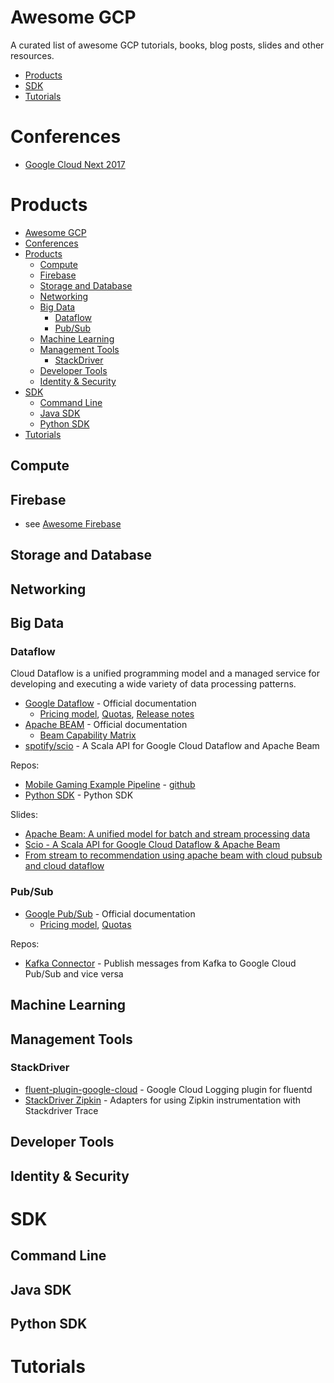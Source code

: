 Awesome GCP
===========

A curated list of awesome GCP tutorials, books, blog posts, slides and other resources.

* [Products](#product)
* [SDK](#sdk)
* [Tutorials](#tutorials)

# Conferences

* [Google Cloud Next 2017](gcp_next17.md)

# Products

- [Awesome GCP](#awesome-gcp)
- [Conferences](#conferences)
- [Products](#products)
  - [Compute](#compute)
  - [Firebase](#firebase)
  - [Storage and Database](#storage-and-database)
  - [Networking](#networking)
  - [Big Data](#big-data)
    - [Dataflow](#dataflow)
    - [Pub/Sub](#pubsub)
  - [Machine Learning](#machine-learning)
  - [Management Tools](#management-tools)
    - [StackDriver](#stackdriver)
  - [Developer Tools](#developer-tools)
  - [Identity & Security](#identity--security)
- [SDK](#sdk)
  - [Command Line](#command-line)
  - [Java SDK](#java-sdk)
  - [Python SDK](#python-sdk)
- [Tutorials](#tutorials)

## Compute

## Firebase

* see [Awesome Firebase](https://github.com/jthegedus/awesome-firebase)

## Storage and Database

## Networking

## Big Data

### Dataflow

Cloud Dataflow is a unified programming model and a managed service for developing and executing a wide variety of data processing patterns.

* [Google Dataflow](https://cloud.google.com/dataflow/docs/) - Official documentation
	* [Pricing model](https://cloud.google.com/dataflow/pricing), [Quotas](https://cloud.google.com/dataflow/quotas), [Release notes](https://cloud.google.com/dataflow/release-notes/release-notes-java-1)
* [Apache BEAM](https://beam.apache.org/documentation/) - Official documentation
	* [Beam Capability Matrix](https://beam.apache.org/documentation/runners/capability-matrix/)
* [spotify/scio](https://github.com/spotify/scio) - A Scala API for Google Cloud Dataflow and Apache Beam

Repos:

* [Mobile Gaming Example Pipeline](https://cloud.google.com/dataflow/examples/gaming-example) - [github](https://github.com/GoogleCloudPlatform/DataflowJavaSDK-examples/tree/master/src/main/java8/com/google/cloud/dataflow/examples/complete/game)
* [Python SDK](https://github.com/apache/beam/tree/python-sdk/sdks/python) - Python SDK

Slides:

* [Apache Beam: A unified model for batch and stream processing data](http://www.slideshare.net/HadoopSummit/apache-beam-a-unified-model-for-batch-and-stream-processing-data)
* [Scio - A Scala API for Google Cloud Dataflow & Apache Beam](http://www.slideshare.net/sinisalyh/scio-a-scala-api-for-google-cloud-dataflow-apache-beam?qid=1c6dde13-600d-470b-9df1-9059f6aba369&v=&b=&from_search=6)
* [From stream to recommendation using apache beam with cloud pubsub and cloud dataflow](http://www.slideshare.net/sinisalyh/from-stream-to-recommendation-using-apache-beam-with-cloud-pubsub-and-cloud-dataflow)

### Pub/Sub

* [Google Pub/Sub](https://cloud.google.com/pubsub/docs/) - Official documentation
	* [Pricing model](https://cloud.google.com/pubsub/pricing-new), [Quotas](https://cloud.google.com/pubsub/quotas)

Repos:

* [Kafka Connector](https://github.com/GoogleCloudPlatform/pubsub/tree/master/kafka-connector) - Publish messages from Kafka to Google Cloud Pub/Sub and vice versa

## Machine Learning

## Management Tools

### StackDriver

* [fluent-plugin-google-cloud](https://github.com/GoogleCloudPlatform/fluent-plugin-google-cloud) - Google Cloud Logging plugin for fluentd
* [StackDriver Zipkin](https://github.com/GoogleCloudPlatform/stackdriver-zipkin/) - Adapters for using Zipkin instrumentation with Stackdriver Trace

## Developer Tools

## Identity & Security

# SDK

## Command Line

## Java SDK

## Python SDK

# Tutorials
